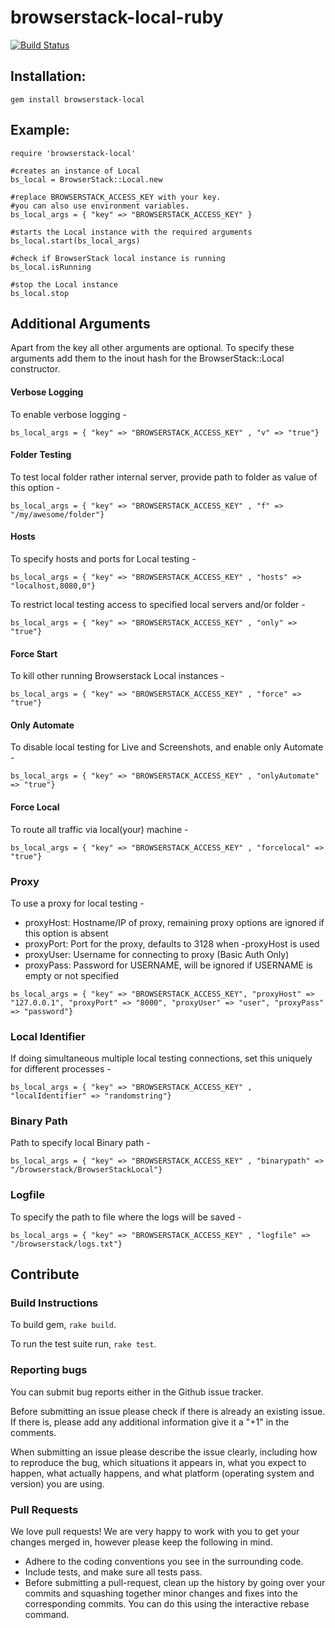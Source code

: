 # browserstack-local-ruby

[![Build Status](https://travis-ci.org/browserstack/browserstack-local-ruby.svg?branch=master)](https://travis-ci.org/browserstack/browserstack-local-ruby)

## Installation:

```
gem install browserstack-local
```

## Example:

```
require 'browserstack-local'

#creates an instance of Local
bs_local = BrowserStack::Local.new

#replace BROWSERSTACK_ACCESS_KEY with your key. 
#you can also use environment variables.
bs_local_args = { "key" => "BROWSERSTACK_ACCESS_KEY" }

#starts the Local instance with the required arguments
bs_local.start(bs_local_args)

#check if BrowserStack local instance is running
bs_local.isRunning

#stop the Local instance
bs_local.stop

```

## Additional Arguments

Apart from the key all other arguments are optional. To specify these arguments add them to the inout hash for the BrowserStack::Local constructor.

#### Verbose Logging
To enable verbose logging - 
```
bs_local_args = { "key" => "BROWSERSTACK_ACCESS_KEY" , "v" => "true"}
```

#### Folder Testing
To test local folder rather internal server, provide path to folder as value of this option - 
```
bs_local_args = { "key" => "BROWSERSTACK_ACCESS_KEY" , "f" => "/my/awesome/folder"}
```

#### Hosts
To specify hosts and ports for Local testing -
```
bs_local_args = { "key" => "BROWSERSTACK_ACCESS_KEY" , "hosts" => "localhost,8080,0"}
```

To restrict local testing access to specified local servers and/or folder -
```
bs_local_args = { "key" => "BROWSERSTACK_ACCESS_KEY" , "only" => "true"}
```


#### Force Start 
To kill other running Browserstack Local instances - 
```
bs_local_args = { "key" => "BROWSERSTACK_ACCESS_KEY" , "force" => "true"}
```

#### Only Automate
To disable local testing for Live and Screenshots, and enable only Automate - 
```
bs_local_args = { "key" => "BROWSERSTACK_ACCESS_KEY" , "onlyAutomate" => "true"}
```

#### Force Local
To route all traffic via local(your) machine - 
```
bs_local_args = { "key" => "BROWSERSTACK_ACCESS_KEY" , "forcelocal" => "true"}
```


### Proxy
To use a proxy for local testing -  

* proxyHost: Hostname/IP of proxy, remaining proxy options are ignored if this option is absent
* proxyPort: Port for the proxy, defaults to 3128 when -proxyHost is used
* proxyUser: Username for connecting to proxy (Basic Auth Only)
* proxyPass: Password for USERNAME, will be ignored if USERNAME is empty or not specified

```
bs_local_args = { "key" => "BROWSERSTACK_ACCESS_KEY", "proxyHost" => "127.0.0.1", "proxyPort" => "8000", "proxyUser" => "user", "proxyPass" => "password"}
```

### Local Identifier
If doing simultaneous multiple local testing connections, set this uniquely for different processes - 
```
bs_local_args = { "key" => "BROWSERSTACK_ACCESS_KEY" , "localIdentifier" => "randomstring"}
```

### Binary Path
Path to specify local Binary path -
```
bs_local_args = { "key" => "BROWSERSTACK_ACCESS_KEY" , "binarypath" => "/browserstack/BrowserStackLocal"}
```

### Logfile 
To specify the path to file where the logs will be saved - 
```
bs_local_args = { "key" => "BROWSERSTACK_ACCESS_KEY" , "logfile" => "/browserstack/logs.txt"}
```

## Contribute

### Build Instructions

To build gem, `rake build`.

To run the test suite run, `rake test`.

### Reporting bugs

You can submit bug reports either in the Github issue tracker.

Before submitting an issue please check if there is already an existing issue. If there is, please add any additional information give it a "+1" in the comments.

When submitting an issue please describe the issue clearly, including how to reproduce the bug, which situations it appears in, what you expect to happen, what actually happens, and what platform (operating system and version) you are using.

### Pull Requests

We love pull requests! We are very happy to work with you to get your changes merged in, however please keep the following in mind.

* Adhere to the coding conventions you see in the surrounding code.
* Include tests, and make sure all tests pass.
* Before submitting a pull-request, clean up the history by going over your commits and squashing together minor changes and fixes into the corresponding commits. You can do this using the interactive rebase command.
